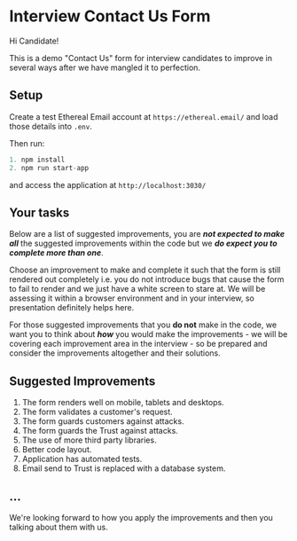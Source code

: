 # Interview Contact Us Form

Hi Candidate!

This is a demo "Contact Us" form for interview candidates to improve in several ways after we have mangled it to perfection.

## Setup

Create a test Ethereal Email account at `https://ethereal.email/` and load those details into `.env`.

Then run:

```js
1. npm install
2. npm run start-app
```

and access the application at `http://localhost:3030/`


## Your tasks
Below are a list of suggested improvements, you are ***not expected to make all*** the suggested improvements within the code but we ***do expect you to complete more than one***.

Choose an improvement to make and complete it such that the form is still rendered out completely i.e. you do not introduce bugs that cause the form to fail to render and we just have a white screen to stare at. We will be assessing it within a browser environment and in your interview, so presentation definitely helps here.

For those suggested improvements that you **do not** make in the code, we want you to think about ***how*** you would make the improvements - we will be covering each improvement area in the interview - so be prepared and consider the improvements altogether and their solutions.

## Suggested Improvements

1. The form renders well on mobile, tablets and desktops.
2. The form validates a customer's request.
3. The form guards customers against attacks.
4. The form guards the Trust against attacks.
5. The use of more third party libraries.
6. Better code layout.
7. Application has automated tests.
8. Email send to Trust is replaced with a database system.


## ...
We're looking forward to how you apply the improvements and then you talking about them with us.
